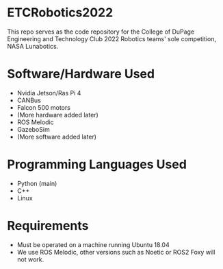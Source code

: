 # ETCRobotics2022
This repo serves as the code repository for the College of DuPage Engineering and Technology Club 2022 Robotics teams' sole competition, NASA Lunabotics. 

# Software/Hardware Used
- Nvidia Jetson/Ras Pi 4
- CANBus
- Falcon 500 motors
- (More hardware added later)
- ROS Melodic
- GazeboSim
- (More software added later)

# Programming Languages Used
- Python (main)
- C++
- Linux 

# Requirements
- Must be operated on a machine running Ubuntu 18.04
- We use ROS Melodic, other versions such as Noetic or ROS2 Foxy will not work.
